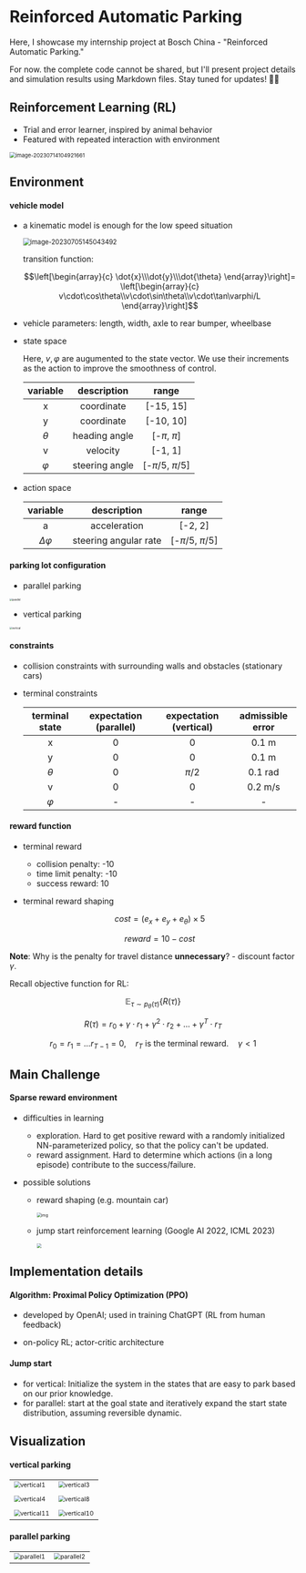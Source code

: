 # Reinforced Automatic Parking

Here, I showcase my internship project at Bosch China - "Reinforced Automatic Parking."

For now. the complete code cannot be shared, but I'll present project details and simulation results using Markdown files. Stay tuned for updates! 🚗💨



## Reinforcement Learning (RL)

- Trial and error learner, inspired by animal behavior
- Featured with repeated interaction with environment

<img src="imgs/rl.png" alt="image-20230714104921661" style="zoom:67%;" />



## Environment

#### vehicle model

- a kinematic model is enough for the low speed situation

  <img src="imgs/vehicle.png" alt="image-20230705145043492" style="zoom:80%;" />

  transition function:
  ```math
  \left[\begin{array}{c}
  \dot{x}\\\dot{y}\\\dot{\theta}
  \end{array}\right]=
  \left[\begin{array}{c}
  v\cdot\cos\theta\\v\cdot\sin\theta\\v\cdot\tan\varphi/L
  \end{array}\right]
  ```

- vehicle parameters: length, width, axle to rear bumper, wheelbase

- state space

  Here, $v, \varphi$ are augumented to the state vector. We use their increments as the action to improve the smoothness of control.
  
  | variable  |  description   |        range        |
  | :-------: | :------------: | :-----------------: |
  |     x     |   coordinate   |      [-15, 15]      |
  |     y     |   coordinate   |      [-10, 10]      |
  | $\theta$  | heading angle  |   [-$\pi$, $\pi$]   |
  |     v     |    velocity    |       [-1, 1]       |
  | $\varphi$ | steering angle | [-$\pi/5$, $\pi/5$] |



- action space

  |     variable     |      description      |        range        |
  | :--------------: | :-------------------: | :-----------------: |
  |        a         |     acceleration      |       [-2, 2]       |
  | $\Delta \varphi$ | steering angular rate | [-$\pi/5$, $\pi/5$] |

  

#### parking lot configuration

- parallel parking

<img src="imgs/parallel.png" alt="parallel" style="zoom: 30%;" />

- vertical parking

<img src="imgs/vertical.png" alt="vertical" style="zoom:30%;" />



#### constraints

- collision constraints with surrounding walls and obstacles (stationary cars)

- terminal constraints

  | terminal state | expectation (parallel) | expectation (vertical) | admissible error |
  | :------------: | :--------------------: | :--------------------: | :--------------: |
  |       x        |           0            |           0            |      0.1 m       |
  |       y        |           0            |           0            |      0.1 m       |
  |    $\theta$    |           0            |        $\pi/2$         |     0.1 rad      |
  |       v        |           0            |           0            |     0.2 m/s      |
  |   $\varphi$    |           -            |           -            |        -         |

  



#### reward function

- terminal reward
  - collision penalty: -10
  - time limit penalty: -10
  - success reward: 10

- terminal reward shaping
  ```math
  cost=(e_x + e_y + e_\theta) \times 5
  ```
  ```math
  reward=10-cost
  ```

**Note**: Why is the penalty for travel distance **unnecessary**? - discount factor $\gamma$.

Recall objective function for RL: 
```math
\mathbb{E}_{\tau\sim p_\theta(\tau)}\{R(\tau)\}
```
```math
R(\tau)=r_0+\gamma\cdot r_1 + \gamma^2\cdot r_2 + \dots + \gamma^T\cdot r_T
```
```math
r_0=r_1=\dots r_{T-1}=0,\quad r_T \text{ is the terminal reward.}\quad \gamma<1
```


## Main Challenge

#### Sparse reward environment

- difficulties in learning

  - exploration. Hard to get positive reward with a randomly initialized NN-parameterized policy, so that the policy can't be updated.
  - reward assignment. Hard to determine which actions (in a long episode) contribute to the success/failure.

- possible solutions

  - reward shaping (e.g. mountain car)

    <img src="imgs/mountain_car.gif" alt="img" style="zoom:50%;" />

  - jump start reinforcement learning (Google AI 2022, ICML 2023)

    <img src="imgs/jsrl.gif" style="zoom: 50%;" />


## Implementation details

#### Algorithm: Proximal Policy Optimization (PPO)

- developed by OpenAI; used in training ChatGPT (RL from human feedback)

- on-policy RL; actor-critic architecture

#### Jump start

- for vertical: Initialize the system in the states that are easy to park based on our prior knowledge.
- for parallel: start at the goal state and iteratively expand the start state distribution, assuming reversible dynamic.



## Visualization

#### vertical parking

|                                                              |                                                              |
| ------------------------------------------------------------ | ------------------------------------------------------------ |
| <img src="imgs/videos/vertical1.gif" alt="vertical1" style="zoom: 67%;" /> | <img src="imgs/videos/vertical3.gif" alt="vertical3" style="zoom: 67%;" /> |
|                                                              |                                                              |
| <img src="imgs/videos/vertical4.gif" alt="vertical4" style="zoom: 67%;" /> | <img src="imgs/videos/vertical8.gif" alt="vertical8" style="zoom:67%;" /> |
|                                                              |                                                              |
| <img src="imgs/videos/vertical11.gif" alt="vertical11" style="zoom:67%;" /> | <img src="imgs/videos/vertical10.gif" alt="vertical10" style="zoom:67%;" /> |



#### parallel parking

|                                                              |                                                              |
| ------------------------------------------------------------ | ------------------------------------------------------------ |
| <img src="imgs/videos/parallel1.gif" alt="parallel1" style="zoom:67%;" /> | <img src="imgs/videos/parallel2.gif" alt="parallel2" style="zoom:67%;" /> |



